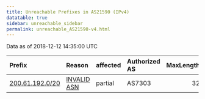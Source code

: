 ```yaml
---
title: Unreachable Prefixes in AS21590 (IPv4)
datatable: true
sidebar: unreachable_sidebar
permalink: unreachable_AS21590-v4.html
---
```


Data as of 2018-12-12 14:35:00 UTC


<div class="datatable-begin"></div>

| Prefix                                                   | Reason                                                                                                 | affected   | Authorized AS   |   MaxLength | Anchor                                         |   unreachable /24s |
|:---------------------------------------------------------|:-------------------------------------------------------------------------------------------------------|:-----------|:----------------|------------:|:-----------------------------------------------|-------------------:|
| [200.61.192.0/20](https://stat.ripe.net/200.61.192.0/20) | [INVALID ASN](https://rpki-validator.ripe.net/announcement-preview?asn=AS21590&prefix=200.61.192.0/20) | partial    | AS7303          |          32 | [LACNIC](unreachable_LACNIC_RPKI_Root-v4.html) |                 16 |

<div class="datatable-end"></div>